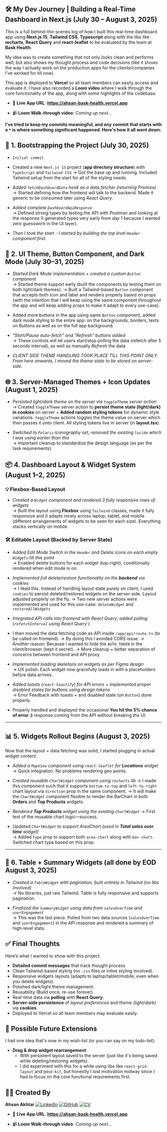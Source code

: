 
## 🛠️ My Dev Journey | Building a Real-Time Dashboard in Next.js (July 30 – August 3, 2025)

This is a full behind-the-scenes log of how I built this real-time dashboard app using **Next.js 15**, **Tailwind CSS**, **Typescript** along with the libs like **recharts**, **React Query** and **react-leaflet** to be evaluated by the team at **Bask Health**.

My idea was to create something that not only looks clean and performs well, but also shows my thought process and code decisions (like it shows the way I actually work on the production apps for the clients/companies I've worked for till now).

This app is deployed to **Vercel** so all team members can easily access and evaluate it. I have also recorded a **Loom video** where I walk through the core functionality of the app, along with some highlights of the codebase.

- 🚀 **Live App URL**: **https://ahsan-bask-health.vercel.app**

- 📹 **Loom Walk‑through video**: *Coming up next...*

**I’ve tried to keep my commits meaningful, and any commit that starts with a `*` is where something significant happened. Here's how it all went down:**

## 🧱 1. Bootstrapping the Project (July 30, 2025)

- `Initial commit`
- Created a new `Next.js 15` project (**app directory structure**) with `TypeScript` and `Tailwind CSS`
  → Got the base up and running. Included Tailwind setup from the start for all of the styling needs.

- *Added `fetchDashboardData` hook as a data fetcher (returning Promise)*  
  → Started defining how the frontend will talk to the backend. Made it generic to be consumed later using *React Query*.

- *Added complete `DashboardApiResponse`*  
  → Defined strong types by testing the API with *Postman* and looking at the response (I generated types very early from day 1 because I wanted zero guesswork in the UI layer).

- *Then I took the start - I started by building the top level `Header` component first*.

## 🌙 2. UI Theme, Button Component, and Dark Mode (July 30–31, 2025)

- *Started Dark Mode implementation + created a custom `Button` component*  
  → Started theme support early (built the components by testing them on both light/dark themes). 
  → Built a Tailwind-based `Button` component that accepts both icon and label and renders properly based on props (with the intention that I will keep using the same component throughout the app and will keep adding props to make it adapt to every use-case).

- Added more buttons in the app using same `Button` component, added dark mode styling to the entire app: on the backgrounds, borders, texts on Buttons as well as on the full app background.

- *"Start/Pause auto-fetch" and "Refresh" buttons added*  
  → These controls will let users start/stop polling the data (refetch after 5 seconds interval), as well as manually *Refresh* the data.

- *CLIENT SIDE THEME HANDLING TOOK PLACE TILL THIS POINT ONLY. From here onwards, I moved the theme state to be stored on server-side.*

## 🌐 3. Server-Managed Themes + Icon Updates (August 1, 2025)

- *Persisted light/dark theme on the server via `toggleTheme` server action*  
  → Created `toggleTheme` server action to **persist theme state (light/dark) in cookies** on server + **Added random styling tokens** for dynamic style variations. `toggleTheme` actions toggles the theme value on server which then passes it onto client. All styling tokens live in server (in **layout.tsx**).

- *Switched to `Polaris` iconography set, removed the existing `lucide` which I was using earlier than this*  
  → Important cleanup to standardize the design language (as per the task requirements).

## 📦 4. Dashboard Layout & Widget System (August 1–2, 2025)

### 💡 Flexbox-Based Layout

- *Created a `Widget` component and rendered 3 fully responsive rows of widgets*  
  → Built the layout using **Flexbox** using `Tailwind` classes, made it fully responsive and it adapts nicely across laptop, tablet, and mobile (different arrangements of widgets to be seen for each size). Everything stacks vertically on mobile.

### 🛠️ Editable Layout (Backed by Server State)

- *Added Edit Mode Switch in the `Header` and Delete icons on each empty `Widgets` till this point*  
  → Enabled delete buttons for each widget (top-right), conditionally rendered when edit mode is on.

- *Implemented full delete/restore functionality on the **backend** via cookies*  
  → I liked this. Instead of handling layout state purely on client, I used `cookies` to persist deleted/restored widgets on the server-side. Layout adjusted properly on the fly.
  → Two new server actions were implemented and used for this use-case: `deleteWidget` and `restoreAllWidgets`

- *Integrated API calls into frontend with React Query; added polling (`refetchInterval` using React Query`)*.

- I then moved the data fetching code as API inside `/app/api/route.ts` (to be called on frontend).
  → By doing this I avoided CORS issue.
  → Another reason: Because I wanted to hide the `AUTH_TOKEN`  in the client/browser (kept it secret).
  → More cleanup + better separation of concerns between frontend and API proxy.

- *Implemented loading skeletons on widgets as per Figma design*  
  → UX polish. Each widget now gracefully loads in with a placeholders before data arrives.

- *Added toasts (`react-toastify`) for API errors + implemented proper disabled states for buttons using design tokens*  
  → Error Feedback with toasts + and disabled state (on `Button`) done properly.

- Properly handled and displayed the occasional **You hit the 5% chance of error :)** response coming from the API without breaking the UI.

---

## 📊 5. Widgets Rollout Begins (August 3, 2025)

Now that the layout + data fetching was solid, I started plugging in actual widget content.

- *Added a `MapView` component using `react-leaflet` for **Locations** widget*  
  → Quick integration. No problems rendering geo points.

- *Created reusable `ChartWidget` component using `recharts` lib*
 → I made this component such that it supports `bottom-to-top` and `left-to-right` chart layout via `direction` prop in the same component.
  → It will make the `ChartWidget` component flexible to render the BarChart in both **Orders** and **Top Products** widgets.

- *Rendered **Top Products** widget using the existing `ChartWidget`* 
  → First test of the reusable chart logic—success.

- *Updated `ChartWidget` to support AreaChart (used in **Total sales over time** widget)*  
  → Added `type` prop to support both `area-chart` along with `bar-chart`. Switched chart type based on this prop.

---

## 📄 6. Table + Summary Widgets (all done by EOD August 3, 2025)

- *Created a `TableWidget` with pagination, built entirely in Tailwind (no libs involved)*  
  → No libraries, just raw Tailwind. Table is fully responsive and supports pagination.

- *Finalized the `SummaryWidget` using data from `salesOverTime` and `userEngagement`*  
  → This was the last piece. Pulled from two data sources (`salesOverTime` and `userEngagement`) in the API response and rendered a summary of high-level stats.

## ✅ Final Thoughts

Here’s what I wanted to show with this project:

- **Detailed commit messages** that track thought process
- Clean Tailwind-based styling (no `.css` files or inline styling involved). 
- Responsive widgets layouts (adapts to laptop/tablet/mobile, even when you delete widgets).
- Polished dark/light theme management.
- Reusability (Build once, re-use forever).
- Real-time data via **polling** with **React Query**.
- **Server-side persistence** of *layout preferences* and *theme (light/dark)* via **cookies**.
- Deployed to Vercel so all team members may evaluate easily.

## 🚀 Possible Future Extensions 

I had one idea that's now in my wish-list (or you can say on my todo-list):

- **Drag & drop widget rearrangement**: 
	- With persistent layout saved to the server (just like it's being saved while deleting/restoring widgets). 
	- I did experiment with this for a while using libs like `react-grid-layout` and `@dnd-kit`, but honestly I lost motivation midway since I had to focus on the core functional requirements first.

## 👨‍💻 Created By

**Ahsan Akhtar** 
[![LinkedIn](https://img.shields.io/badge/LinkedIn-blue?logo=linkedin)](https://www.linkedin.com/in/m-ahsan-akhtar) [![GitHub](https://img.shields.io/badge/GitHub-black?logo=github)](https://github.com/ahsanakhtar91) [![CV](https://img.shields.io/badge/CV-8A2BE2?logo=readdotcv)](https://drive.google.com/file/d/1WZWmlD3t8bML3HRjmkP0dUp8BZmStsPj/view)

- 🚀 **Live App URL**: **https://ahsan-bask-health.vercel.app**

- 📹 **Loom Walk‑through video**: *Coming up next...*